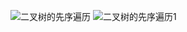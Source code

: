 ![二叉树的先序遍历](https://github.com/jackkii/python_try/blob/master/stack/picture/%E9%9D%9E%E9%80%92%E5%BD%92%E7%9A%84%E5%85%88%E5%BA%8F%E9%81%8D%E5%8E%86.PNG)
![二叉树的先序遍历1](https://github.com/jackkii/python_try/blob/master/stack/picture/%E9%9D%9E%E9%80%92%E5%BD%92%E7%9A%84%E5%85%88%E5%BA%8F%E9%81%8D%E5%8E%861.PNG)
